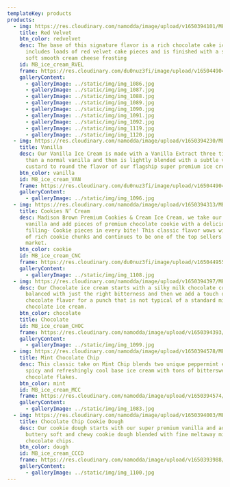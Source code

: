 ```yaml
---
templateKey: products
products:
  - img: https://res.cloudinary.com/namodda/image/upload/v1650394101/MB_ice_cream__CCCD_1_dzftca.svg
    title: Red Velvet
    btn_color: redvelvet
    desc: The base of this signature flavor is a rich chocolate cake ice cream and
      includes loads of red velvet cake pieces and is finished with a swirl of
      soft smooth cream cheese frosting
    id: MB_ice_cream_RVEL
    frame: https://res.cloudinary.com/du0nuz3fi/image/upload/v1650449041/Madison%20Brown/red_frame_vbewlx.png
    galleryContent:
      - galleryImage: ../static/img/img_1086.jpg
      - galleryImage: ../static/img/img_1087.jpg
      - galleryImage: ../static/img/img_1088.jpg
      - galleryImage: ../static/img/img_1089.jpg
      - galleryImage: ../static/img/img_1090.jpg
      - galleryImage: ../static/img/img_1091.jpg
      - galleryImage: ../static/img/img_1092.jpg
      - galleryImage: ../static/img/img_1119.jpg
      - galleryImage: ../static/img/img_1120.jpg
  - img: https://res.cloudinary.com/namodda/image/upload/v1650394230/MB_ice_cream__CCCD_2_mipjmh.svg
    title: Vanilla
    desc: Our Vanilla Ice Cream is made with a Vanilla Extract three times stronger
      than a normal vanilla and then is lightly blended with a subtle vanilla
      custard to round the flavor of our flagship super premium ice cream.
    btn_color: vanilla
    id: MB_ice_cream_VAN
    frame: https://res.cloudinary.com/du0nuz3fi/image/upload/v1650449040/Madison%20Brown/blue_frame_wab9ho.png
    galleryContent:
      - galleryImage: ../static/img/img_1096.jpg
  - img: https://res.cloudinary.com/namodda/image/upload/v1650394313/MB_ice_cream__CCCD_3_yejtyd.svg
    title: Cookies N’ Cream
    desc: Madison Brown Premium Cookies & Cream Ice Cream, we take our super premium
      vanilla and add pieces of premium chocolate cookie with a delicious icing
      filling- Cookie pieces in every bite! This classic flavor wows with tons
      of rich cookie chunks and continues to be one of the top sellers in any
      market.
    btn_color: cookie
    id: MB_ice_cream_CNC
    frame: https://res.cloudinary.com/du0nuz3fi/image/upload/v1650449550/Madison%20Brown/grey_frame_amsvns.png
    galleryContent:
      - galleryImage: ../static/img/img_1108.jpg
  - img: https://res.cloudinary.com/namodda/image/upload/v1650394397/MB_ice_cream__CCCD_4_yzr7mg.svg
    desc: Our Chocolate ice cream starts with a silky milk chocolate cocoa powder
      balanced with just the right bitterness and then we add a touch of dark
      chocolate flavor for a punch that is not typical of a standard milk
      chocolate ice cream.
    btn_color: chocolate
    title: Chocolate
    id: MB_ice_cream_CHOC
    frame: https://res.cloudinary.com/namodda/image/upload/v1650394393/Ellipse_15_qi43gj.svg
    galleryContent:
      - galleryImage: ../static/img/img_1099.jpg
  - img: https://res.cloudinary.com/namodda/image/upload/v1650394578/MB_ice_cream__CCCD_5_kmi6ds.svg
    title: Mint Chocolate Chip
    desc: This classic take on Mint Chip blends two unique peppermint extracts for a
      spicy and refreshingly cool base ice cream with tons of bittersweet dark
      chocolate flakes.
    btn_color: mint
    id: MB_ice_cream_MCC
    frame: https://res.cloudinary.com/namodda/image/upload/v1650394574/Ellipse_16_bw1awh.svg
    galleryContent:
      - galleryImage: ../static/img/img_1083.jpg
  - img: https://res.cloudinary.com/namodda/image/upload/v1650394003/MB_ice_cream__CCCD_fnycvo.svg
    title: Chocolate Chip Cookie Dough
    desc: Our cookie dough starts with our super premium vanilla and adds chunks of
      buttery soft and chewy cookie dough blended with fine meltaway milk
      chocolate chips.
    btn_color: dough
    id: MB_ice_cream_CCCD
    frame: https://res.cloudinary.com/namodda/image/upload/v1650393988/Ellipse_14_h8fozc.svg
    galleryContent:
      - galleryImage: ../static/img/img_1100.jpg
---
```

